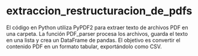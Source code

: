 # extraccion_restructuracion_de_pdfs
El código en Python utiliza PyPDF2 para extraer texto de archivos PDF en una carpeta. La función PDF_parser procesa los archivos, guarda el texto en una lista y crea un DataFrame de pandas. El objetivo es convertir el contenido PDF en un formato tabular, exportándolo como CSV.
